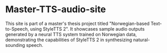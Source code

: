# Master-TTS-audio-site
This site is part of a master's thesis project titled "Norwegian-based Text-to-Speech, using StyleTTS 2". It showcases sample audio outputs generated by a neural TTS system trained on Norwegian data, demonstrating the capabilities of StyleTTS 2 in synthesizing natural-sounding speech.
